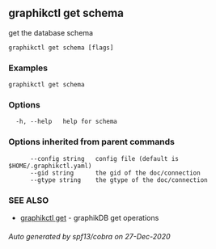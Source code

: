 ## graphikctl get schema

get the database schema

```
graphikctl get schema [flags]
```

### Examples

```
graphikctl get schema
```

### Options

```
  -h, --help   help for schema
```

### Options inherited from parent commands

```
      --config string   config file (default is $HOME/.graphikctl.yaml)
      --gid string      the gid of the doc/connection
      --gtype string    the gtype of the doc/connection
```

### SEE ALSO

* [graphikctl get](graphikctl_get.md)	 - graphikDB get operations

###### Auto generated by spf13/cobra on 27-Dec-2020
